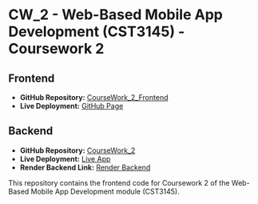 # CW_2 - Web-Based Mobile App Development (CST3145) - Coursework 2

## Frontend
- **GitHub Repository:** [CourseWork_2_Frontend](https://github.com/HassanKhanKhan/CourseWork_2_Frontend)
- **Live Deployment:** [GitHub Page](https://hassankhankhan.github.io/CourseWork_2_Frontend/)

## Backend
- **GitHub Repository:** [CourseWork_2](https://github.com/HassanKhanKhan/CourseWork_2)
- **Live Deployment:** [Live App](https://hassankhankhan.github.io/CourseWork_2/)
- **Render Backend Link:** [Render Backend](https://coursework-2-3emb.onrender.com)

This repository contains the frontend code for Coursework 2 of the Web-Based Mobile App Development module (CST3145).
